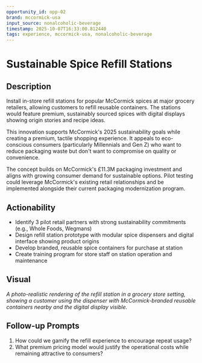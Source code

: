 ```yaml
---
opportunity_id: opp-02
brand: mccormick-usa
input_source: nonalcoholic-beverage
timestamp: 2025-10-07T16:33:00.812440
tags: experience, mccormick-usa, nonalcoholic-beverage
---
```


# Sustainable Spice Refill Stations

## Description

Install in-store refill stations for popular McCormick spices at major grocery retailers, allowing customers to refill reusable containers. The stations would feature premium, sustainably sourced spices with digital displays showing origin stories and recipe ideas.

This innovation supports McCormick's 2025 sustainability goals while creating a premium, tactile shopping experience. It appeals to eco-conscious consumers (particularly Millennials and Gen Z) who want to reduce packaging waste but don't want to compromise on quality or convenience.

The concept builds on McCormick's £11.3M packaging investment and aligns with growing consumer demand for sustainable options. Pilot testing could leverage McCormick's existing retail relationships and be implemented alongside their current packaging modernization program.

## Actionability

- Identify 3 pilot retail partners with strong sustainability commitments (e.g., Whole Foods, Wegmans)
- Design refill station prototype with modular spice dispensers and digital interface showing product origins
- Develop branded, reusable spice containers for purchase at station
- Create training program for store staff on station operation and maintenance

## Visual

*A photo-realistic rendering of the refill station in a grocery store setting, showing a customer using the dispenser with McCormick-branded reusable containers nearby and the digital display visible.*

## Follow-up Prompts

1. How could we gamify the refill experience to encourage repeat usage?
2. What premium pricing model would justify the operational costs while remaining attractive to consumers?
